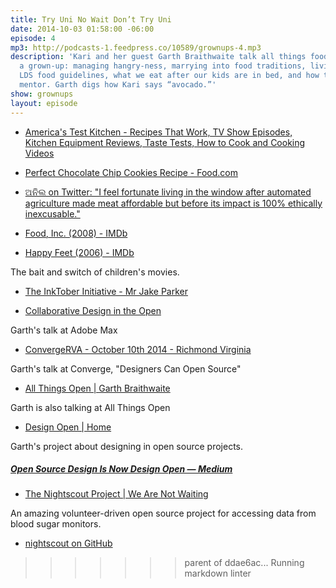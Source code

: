```yaml
---
title: Try Uni No Wait Don’t Try Uni
date: 2014-10-03 01:58:00 -06:00
episode: 4
mp3: http://podcasts-1.feedpress.co/10589/grownups-4.mp3
description: 'Kari and her guest Garth Braithwaite talk all things food and being
  a grown-up: managing hangry-ness, marrying into food traditions, living with diabetes,
  LDS food guidelines, what we eat after our kids are in bed, and how to find a sushi
  mentor. Garth digs how Kari says “avocado.”'
show: grownups
layout: episode
---
```


* [America's Test Kitchen - Recipes That Work, TV Show Episodes, Kitchen Equipment Reviews, Taste Tests, How to Cook and Cooking Videos][1]

* [Perfect Chocolate Chip Cookies Recipe - Food.com][2]

* [ଅନିଲ on Twitter: "I feel fortunate living in the window after automated agriculture made meat affordable but before its impact is 100% ethically inexcusable."][3]

* [Food, Inc. (2008) - IMDb][4]

* [Happy Feet (2006) - IMDb][5]

The bait and switch of children's movies.

* [The InkTober Initiative - Mr Jake Parker][6]

* [Collaborative Design in the Open][7]

Garth's talk at Adobe Max

* [ConvergeRVA - October 10th 2014 - Richmond Virginia][8]

Garth's talk at Converge, "Designers Can Open Source"

* [All Things Open | Garth Braithwaite][9]

Garth is also talking at All Things Open

* [Design Open | Home][10]

Garth's project about designing in open source projects.

#####  [Open Source Design Is Now Design Open — Medium][11]

* [The Nightscout Project | We Are Not Waiting][12]

An amazing volunteer-driven open source project for accessing data from blood sugar monitors.

* [nightscout on GitHub][13]

[1]: http://www.americastestkitchen.com/
[2]: http://www.food.com/recipe/perfect-chocolate-chip-cookies-americas-test-kitchen-387119
[3]: https://twitter.com/anildash/status/489118151112921089
[4]: http://www.imdb.com/title/tt1286537/
[5]: http://www.imdb.com/title/tt0366548/
[6]: http://mrjakeparker.com/inktober
[7]: https://www.adobe-max.com/connect/sessionDetail.ww?SESSION_ID=2708
[8]: http://convergerva.com/speakers.php#garth-braithwaite
[9]: http://allthingsopen.org/speakers/garth-braithwaite/
[10]: http://designopen.org/
[11]: https://medium.com/@garthdb/open-source-design-is-now-design-open-e7005d577f6b
[12]: http://www.nightscout.info/
[13]: https://github.com/nightscout


>>>>>>> parent of ddae6ac... Running markdown linter
